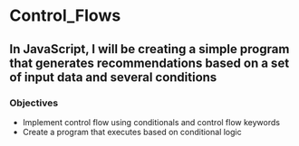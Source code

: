 # **Control_Flows**
## In JavaScript, I will be creating a simple program that generates recommendations based on a set of input data and several conditions
### Objectives
- Implement control flow using conditionals and control flow keywords
- Create a program that executes based on conditional logic
